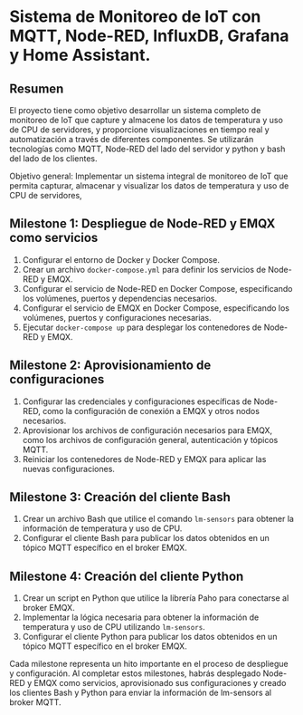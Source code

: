 # Sistema de Monitoreo de IoT con MQTT, Node-RED, InfluxDB, Grafana y Home Assistant.

## Resumen
El proyecto tiene como objetivo desarrollar un sistema completo de monitoreo de IoT que capture y almacene los datos de temperatura y uso de CPU de servidores, y proporcione visualizaciones en tiempo real y automatización a través de diferentes componentes. Se utilizarán tecnologías como MQTT, Node-RED del lado del servidor y python y bash del lado de los clientes.

Objetivo general: Implementar un sistema integral de monitoreo de IoT que permita capturar, almacenar y visualizar los datos de temperatura y uso de CPU de servidores,



## Milestone 1: Despliegue de Node-RED y EMQX como servicios

1. Configurar el entorno de Docker y Docker Compose.
2. Crear un archivo `docker-compose.yml` para definir los servicios de Node-RED y EMQX.
3. Configurar el servicio de Node-RED en Docker Compose, especificando los volúmenes, puertos y dependencias necesarios.
4. Configurar el servicio de EMQX en Docker Compose, especificando los volúmenes, puertos y configuraciones necesarias.
5. Ejecutar `docker-compose up` para desplegar los contenedores de Node-RED y EMQX.

## Milestone 2: Aprovisionamiento de configuraciones

1. Configurar las credenciales y configuraciones específicas de Node-RED, como la configuración de conexión a EMQX y otros nodos necesarios.
2. Aprovisionar los archivos de configuración necesarios para EMQX, como los archivos de configuración general, autenticación y tópicos MQTT.
3. Reiniciar los contenedores de Node-RED y EMQX para aplicar las nuevas configuraciones.

## Milestone 3: Creación del cliente Bash

1. Crear un archivo Bash que utilice el comando `lm-sensors` para obtener la información de temperatura y uso de CPU.
2. Configurar el cliente Bash para publicar los datos obtenidos en un tópico MQTT específico en el broker EMQX.

## Milestone 4: Creación del cliente Python

1. Crear un script en Python que utilice la librería Paho para conectarse al broker EMQX.
2. Implementar la lógica necesaria para obtener la información de temperatura y uso de CPU utilizando `lm-sensors`.
3. Configurar el cliente Python para publicar los datos obtenidos en un tópico MQTT específico en el broker EMQX.

Cada milestone representa un hito importante en el proceso de despliegue y configuración. Al completar estos milestones, habrás desplegado Node-RED y EMQX como servicios, aprovisionado sus configuraciones y creado los clientes Bash y Python para enviar la información de lm-sensors al broker MQTT.
